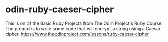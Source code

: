 # odin-ruby-caeser-cipher
This is on of the Basic Ruby Projects from The Odin Project's Ruby Course. The prompt is to write some code that will encrypt a string using a Caesar cipher. 
https://www.theodinproject.com/lessons/ruby-caesar-cipher